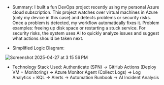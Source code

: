 - Summary:
I built a fun DevOps project recently using my personal Azure cloud subscription. This project watches over virtual machines in Azure (only my device in this case) and detects problems or security risks. Once a problem is detected, my workflow automatically fixes it. Problem examples: freeing up disk space or restarting a stuck service. For security risks, the system uses AI to quickly analyze issues and suggest what actions should be taken next.

- Simplified Logic Diagram:

![Screenshot 2025-04-27 at 3 15 56 PM](https://github.com/user-attachments/assets/03ce2413-8972-4f33-88d9-44dfcc323eb3)

- Technology Stack Used:
Authenticate (SPN) → GitHub Actions (Deploy VM + Monitoring) → Azure Monitor Agent (Collect Logs) → Log Analytics + KQL → Alerts → Automation Runbook → AI Incident Analysis
